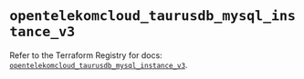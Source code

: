 # `opentelekomcloud_taurusdb_mysql_instance_v3`

Refer to the Terraform Registry for docs: [`opentelekomcloud_taurusdb_mysql_instance_v3`](https://registry.terraform.io/providers/opentelekomcloud/opentelekomcloud/1.36.48/docs/resources/taurusdb_mysql_instance_v3).
